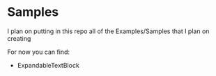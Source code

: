 # Samples

I plan on putting in this repo all of the Examples/Samples that I plan on creating

For now you can find:
- ExpandableTextBlock
